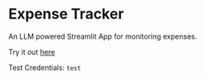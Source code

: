 
# Expense Tracker

An LLM powered Streamlit App for monitoring expenses. 

Try it out [here](https://expense-tracker-st-app.fly.dev/)

Test Credentials: `test` 